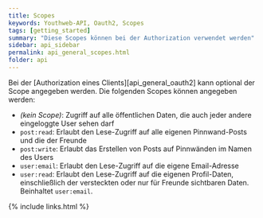 ```yaml
---
title: Scopes
keywords: Youthweb-API, Oauth2, Scopes
tags: [getting_started]
summary: "Diese Scopes können bei der Authorization verwendet werden"
sidebar: api_sidebar
permalink: api_general_scopes.html
folder: api
---
```


Bei der [Authorization eines Clients][api_general_oauth2] kann optional der Scope angegeben werden. Die folgenden Scopes können angegeben werden:

- _(kein Scope)_: Zugriff auf alle öffentlichen Daten, die auch jeder andere eingeloggte User sehen darf
- `post:read`: Erlaubt den Lese-Zugriff auf alle eigenen Pinnwand-Posts und die der Freunde
- `post:write`: Erlaubt das Erstellen von Posts auf Pinnwänden im Namen des Users
- `user:email`: Erlaubt den Lese-Zugriff auf die eigene Email-Adresse
- `user:read`: Erlaubt den Lese-Zugriff auf die eigenen Profil-Daten, einschließlich der versteckten oder nur für Freunde sichtbaren Daten. Beinhaltet `user:email`.

{% include links.html %}
